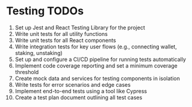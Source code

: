 # Testing TODOs

1. Set up Jest and React Testing Library for the project
2. Write unit tests for all utility functions
3. Write unit tests for all React components
4. Write integration tests for key user flows (e.g., connecting wallet, staking, unstaking)
5. Set up and configure a CI/CD pipeline for running tests automatically
6. Implement code coverage reporting and set a minimum coverage threshold
7. Create mock data and services for testing components in isolation
8. Write tests for error scenarios and edge cases
9. Implement end-to-end tests using a tool like Cypress
10. Create a test plan document outlining all test cases